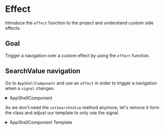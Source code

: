 # Effect

Introduce the `effect` function to the project and understand custom side effects.

## Goal

Trigger a navigation over a custom effect by using the `effect` function.

## SearchValue navigation

Go to `AppShellComponent` and use an `effect` in order to trigger a navigation when a `signal` changes.

<details>
  <summary>AppShellComponent</summary>

```ts
// src/app/app-shell/app-shell.component.ts

import { effect } from '@angular/core';

setSearchValue(value: string) {
  this.searchValue.set(value);
  // DELETE THIS 👇
  // this.router.navigate(['search', this.searchValue()]); 
}

// ...

constructor() {
  effect(() => {
    if(this.searchValue()) {
      this.router.navigate(['search', this.searchValue()]);
    }
  })
}
```

</details>

As we don't need the `setSearchValue` method anymore, let's remove it form the class and adjust our template to only use the signal.

<details>
  <summary>AppShellComponent Template</summary>

```html
<!-- src/app/app-shell/app-shell.component.html -->

<!-- use searchValue directly -->
<ui-search-bar 
  [ngModel]="searchValue()" 
  (ngModelChange)="searchValue.set($event)" 
/>

<!-- OR convert to two-way binding & it works -->
<ui-search-bar [(ngModel)]="searchValue" />
```

</details>
